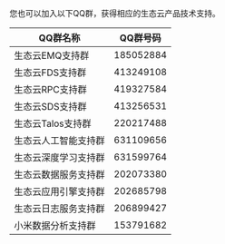 您也可以加入以下QQ群，获得相应的生态云产品技术支持。

QQ群名称 | QQ群号码
------------ | -------------
生态云EMQ支持群 | 185052884
生态云FDS支持群 | 413249108
生态云RPC支持群 | 419327584
生态云SDS支持群 | 413256531
生态云Talos支持群 | 220217488
生态云人工智能支持群 | 631109656
生态云深度学习支持群 | 631599764
生态云数据服务支持群 | 202073380
生态云应用引擎支持群 | 202685798
生态云日志服务支持群 | 206899427
小米数据分析支持群 | 153791682
